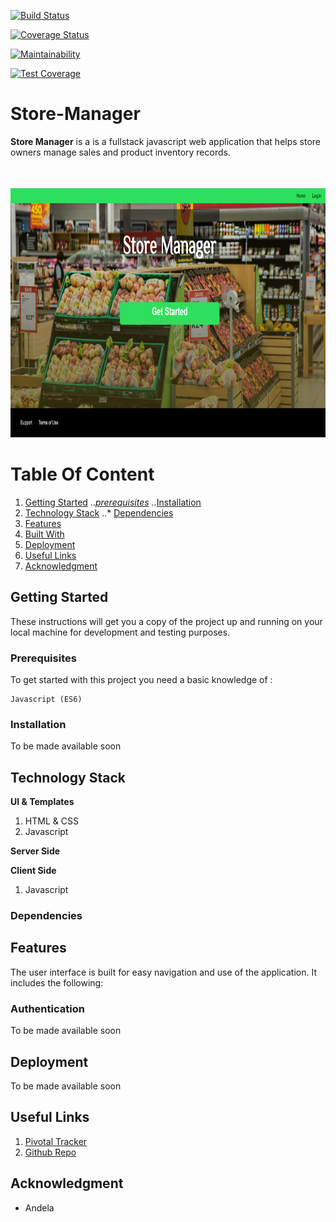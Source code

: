 [![Build Status](https://travis-ci.com/PascalUlor/Store-Manager.svg?branch=develop)](https://travis-ci.com/PascalUlor/Store-Manager)

[![Coverage Status](https://coveralls.io/repos/github/PascalUlor/Store-Manager/badge.svg?branch=develop)](https://coveralls.io/github/PascalUlor/Store-Manager?branch=develop)

[![Maintainability](https://api.codeclimate.com/v1/badges/39c6c776d51b91ef77c0/maintainability)](https://codeclimate.com/github/PascalUlor/Store-Manager/maintainability)

[![Test Coverage](https://api.codeclimate.com/v1/badges/39c6c776d51b91ef77c0/test_coverage)](https://codeclimate.com/github/PascalUlor/Store-Manager/test_coverage)





# Store-Manager

**Store Manager** is a is a fullstack javascript web application that helps store owners manage sales and product inventory records.


<br />
<br />
<img width="1000" height="400" alt="Store-Manager-App-screenshot" src="/screenshot/landing page.PNG">

<br />


# Table Of Content
1. [Getting Started](#getting-started "Getting Started")
   ..*[prerequisites](#prerequisites "Prerequisites")
   ..*[Installation](#installation "Installation")
2. [Technology Stack](#technology-stack)
   ..* [Dependencies](#dependencies)
2. [Features](#features "Features")
3. [Built With](#built-with "Built With")
4. [Deployment](#deployment "Deployment")
5. [Useful Links](#author "Useful Links")
6. [Acknowledgment](#acknowledgment "Acknowledgment")


## Getting Started
These instructions will get you a copy of the project up and running on your local machine for development and testing purposes. 

### Prerequisites

To get started with this project you need a basic knowledge of :

```
Javascript (ES6)
```

### Installation
To be made available soon


## Technology Stack
**UI & Templates**
1. HTML & CSS
2. Javascript

**Server Side**

**Client Side**
1. Javascript

### Dependencies


## Features
The user interface is built for easy navigation and use of the application. It includes the following:


### Authentication
To be made available soon


## Deployment
To be made available soon

## Useful Links


1. [Pivotal Tracker](https://www.pivotaltracker.com/n/projects/2203196)
2. [Github Repo](https://github.com/PascalUlor/Store-Manager)


## Acknowledgment
- Andela
